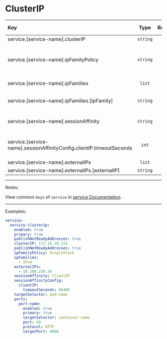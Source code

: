 # ClusterIP

| Key                                                                  |   Type    | Required | Helm Template | Default | Description                                                                |
| :------------------------------------------------------------------- | :-------: | :------: | :-----------: | :-----: | :------------------------------------------------------------------------- |
| service.[service-name].clusterIP                                     | `string`  |    ❌    |      ✅       |         | Custom Cluster IP                                                          |
| service.[service-name].ipFamilyPolicy                                | `string`  |    ❌    |      ✅       |         | Define the ipFamilyPolicy (SingleStack, PreferDualStack, RequireDualStack) |
| service.[service-name].ipFamilies                                    |  `list`   |    ❌    |      ❌       |         | Define the ipFamilies                                                      |
| service.[service-name].ipFamilies.[ipFamily]                         | `string`  |    ✅    |      ✅       |         | Define the ipFamily (IPv4, IPv6)                                           |
| service.[service-name].sessionAffinity                               | `string`  |    ❌    |      ✅       |         | Define the session affinity (ClientIP, None)                               |
| service.[service-name].sessionAffinityConfig.clientIP.timeoutSeconds |   `int`   |    ❌    |      ✅       |         | Define the timeout for ClientIP session affinity (0-86400)                 |
| service.[service-name].externalIPs                                   |  `list`   |            ❌             |         ❌         |                    | Define externalIPs                                                                                                                    |
| service.[service-name].externalIPs.[externalIP]                      | `string`  |            ✅             |         ✅         |                    | The external IP                                                                                                                       |

---

Notes:

View common `keys` of `service` in [service Documentation](README.md).

---

Examples:

```yaml
service:
  service-clusterip:
    enabled: true
    primary: true
    publishNotReadyAddresses: true
    clusterIP: 172.16.20.233
    publishNotReadyAddresses: true
    ipFamilyPolicy: SingleStack
    ipFamilies:
      - IPv4
    externalIPs:
      - 10.200.230.34
    sessionAffinity: ClientIP
    sessionAffinityConfig:
      clientIP:
        timeoutSeconds: 86400
    targetSelector: pod-name
    ports:
      port-name:
        enabled: true
        primary: true
        targetSelector: container-name
        port: 80
        protocol: HTTP
        targetPort: 8080
```
